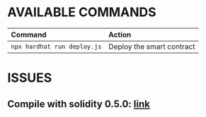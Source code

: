 # AVAILABLE COMMANDS

| Command          | Action                                                                         |
| :--------------- | :----------------------------------------------------------------------------- |
| `npx hardhat run deploy.js`   | Deploy the smart contract                                                          |

# ISSUES
## Compile with solidity 0.5.0: [link](https://ethereum.stackexchange.com/questions/68354/how-to-compile-solidity-0-5-5-contract-with-node-js)